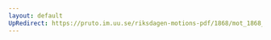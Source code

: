 ```yaml
---
layout: default
UpRedirect: https://pruto.im.uu.se/riksdagen-motions-pdf/1868/mot_1868__ak__5/mot_1868__ak__5-002.pdf
---
```

